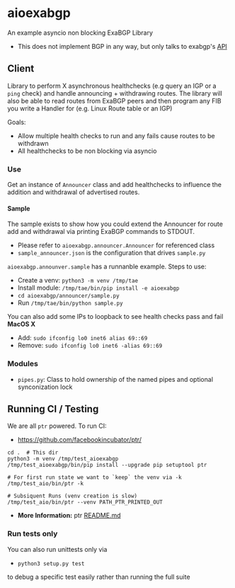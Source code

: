 # aioexabgp

An example asyncio non blocking ExaBGP Library

- This does not implement BGP in any way, but only talks to exabgp's [API](https://github.com/Exa-Networks/exabgp/wiki/Controlling-ExaBGP-:-interacting-from-the-API)

## Client

Library to perform X asynchronous healthchecks (e.g query an IGP or a `ping` check)
and handle announcing + withdrawing routes. The library will also be able
to read routes from ExaBGP peers and then program any FIB you write a Handler for
(e.g. Linux Route table or an IGP)

Goals:

- Allow multiple health checks to run and any fails cause routes to be withdrawn
- All healthchecks to be non blocking via asyncio

### Use

Get an instance of `Announcer` class and add healthchecks to
influence the addition and withdrawal of advertised routes.

#### Sample

The sample exists to show how you could extend the Announcer for route add and withdrawal
via printing ExaBGP commands to STDOUT.

- Please refer to `aioexabgp.announcer.Announcer` for referenced class
- `sample_announcer.json` is the configuration that drives `sample.py`

`aioexabgp.announver.sample` has a runnanble example. Steps to use:

- Create a venv: `python3 -m venv /tmp/tae`
- Install module: `/tmp/tae/bin/pip install -e aioexabgp`
- `cd aioexabgp/announcer/sample.py`
- Run `/tmp/tae/bin/python sample.py`

You can also add some IPs to loopback to see health checks pass and fail
**MacOS X**

- Add: `sudo ifconfig lo0 inet6 alias 69::69`
- Remove: `sudo ifconfig lo0 inet6 -alias 69::69`

### Modules

- `pipes.py`: Class to hold ownership of the named pipes and optional synconization lock

## Running CI / Testing

We are all `ptr` powered. To run CI:

- https://github.com/facebookincubator/ptr/

```shell
cd .  # This dir
python3 -m venv /tmp/test_aioexabgp
/tmp/test_aioexabgp/bin/pip install --upgrade pip setuptool ptr

# For first run state we want to `keep` the venv via -k
/tmp/test_aio/bin/ptr -k

# Subsiquent Runs (venv creation is slow)
/tmp/test_aio/bin/ptr --venv PATH_PTR_PRINTED_OUT
```

- **More Information:** ptr [README.md](https://github.com/facebookincubator/ptr/blob/master/README.md)

### Run tests only

You can also run unittests only via

- `python3 setup.py test`

to debug a specific test easily rather than running the full suite

